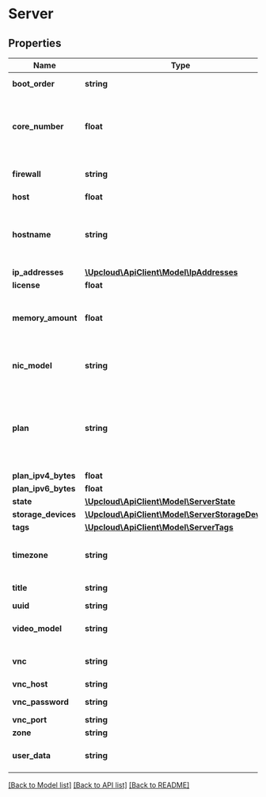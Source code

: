 # Server

## Properties
Name | Type | Description | Notes
------------ | ------------- | ------------- | -------------
**boot_order** | **string** | The storage device boot order. | [optional]
**core_number** | **float** | The number of CPU cores dedicated to the server. See List server configurations. | [optional]
**firewall** | **string** | The state of the server firewall rules. | [optional] [default to 'on']
**host** | **float** |  | [optional]
**hostname** | **string** | A valid hostname, e.g. host.example.com. The maximum length is 128 characters. | [optional]
**ip_addresses** | [**\Upcloud\ApiClient\Model\IpAddresses**](IpAddresses.md) |  | [optional]
**license** | **float** |  | [optional]
**memory_amount** | **float** | The amount of main memory in megabytes. See List server configurations. | [optional]
**nic_model** | **string** | The model of the server&#39;s network interfaces. | [optional] [default to 'e1000']
**plan** | **string** | The pricing plan used. If a plan is selected, the core_number and  memory_amount must match the plan if they are present. | [optional] [default to 'custom']
**plan_ipv4_bytes** | **float** |  | [optional]
**plan_ipv6_bytes** | **float** |  | [optional]
**state** | [**\Upcloud\ApiClient\Model\ServerState**](ServerState.md) |  | [optional]
**storage_devices** | [**\Upcloud\ApiClient\Model\ServerStorageDevices**](ServerStorageDevices.md) |  | [optional]
**tags** | [**\Upcloud\ApiClient\Model\ServerTags**](ServerTags.md) |  | [optional]
**timezone** | **string** | A timezone identifier, e.g. Europe/Helsinki. See Timezones. | [optional]
**title** | **string** | A short description. | [optional]
**uuid** | **string** |  | [optional]
**video_model** | **string** | The model of the server&#39;s video interface. | [optional] [default to 'vga']
**vnc** | **string** | The state of the VNC remote access service. | [optional] [default to 'off']
**vnc_host** | **string** |  | [optional]
**vnc_password** | **string** | The VNC remote access password. | [optional]
**vnc_port** | **string** |  | [optional]
**zone** | **string** |  | [optional]
**user_data** | **string** | A bash script (body or URL) to run on first boot. | [optional] 

[[Back to Model list]](../README.md#documentation-for-models) [[Back to API list]](../README.md#documentation-for-api-endpoints) [[Back to README]](../README.md)
